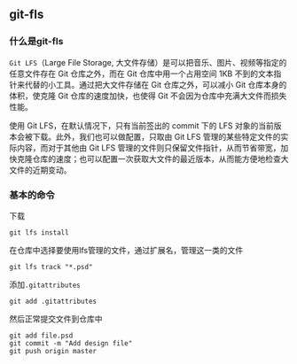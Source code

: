 ## git-fls


### 什么是git-fls

`Git LFS`（Large File Storage, 大文件存储）是可以把音乐、图片、视频等指定的任意文件存在 Git 仓库之外，而在 Git 仓库中用一个占用空间 1KB 不到的文本指针来代替的小工具。通过把大文件存储在 Git 仓库之外，可以减小 Git 仓库本身的体积，使克隆 Git 仓库的速度加快，也使得 Git 不会因为仓库中充满大文件而损失性能。  

使用 Git LFS，在默认情况下，只有当前签出的 commit 下的 LFS 对象的当前版本会被下载。此外，我们也可以做配置，只取由 Git LFS 管理的某些特定文件的实际内容，而对于其他由 Git LFS 管理的文件则只保留文件指针，从而节省带宽，加快克隆仓库的速度；也可以配置一次获取大文件的最近版本，从而能方便地检查大文件的近期变动。  

### 基本的命令

下载  

```
git lfs install
```

在仓库中选择要使用lfs管理的文件，通过扩展名，管理这一类的文件  

```
git lfs track "*.psd"
```

添加`.gitattributes`

```
git add .gitattributes
```

然后正常提交文件到仓库中  

```
git add file.psd
git commit -m "Add design file"
git push origin master
```


